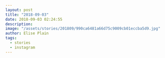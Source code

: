 ```yaml
---
layout: post
title: "2018-09-03"
date: 2018-09-03 02:24:55
description: 
image: "/assets/stories/201809/990ca6481a66d75c9009cb01eccba5d9.jpg"
author: Elise Plain
tags: 
  - stories
  - instagram
---
```



<p></p>

